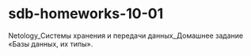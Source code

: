 # sdb-homeworks-10-01
Netology_Системы хранения и передачи данных_Домашнее задание «Базы данных, их типы».
